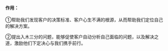 #### 作用：

①帮助我们发现客户的决策标准、客户心生不满的根源，从而帮助我们定位自己的解决方案。

②提出入木三分的问题，能够促使客户自动分析自己面临的问题，以及解决之道，激励他们下定决心与我们携手前行。


